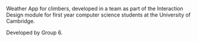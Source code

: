 Weather App for climbers, developed in a team as part of the Interaction Design module for first year computer science students at the University of Cambridge.

Developed by Group 6.
